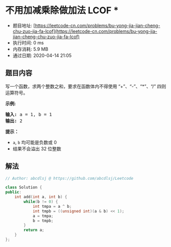 # 不用加减乘除做加法 LCOF *
- 题目地址: [https://leetcode-cn.com/problems/bu-yong-jia-jian-cheng-chu-zuo-jia-fa-lcof](https://leetcode-cn.com/problems/bu-yong-jia-jian-cheng-chu-zuo-jia-fa-lcof)
- 执行时间: 0 ms
- 内存消耗: 5.9 MB
- 通过日期: 2020-04-14 21:05

## 题目内容
<p>写一个函数，求两个整数之和，要求在函数体内不得使用 “+”、“-”、“*”、“/” 四则运算符号。</p>



<p><strong>示例:</strong></p>

<pre><strong>输入:</strong> a = 1, b = 1
<strong>输出:</strong> 2</pre>



<p><strong>提示：</strong></p>

<ul>
	<li><code>a</code>, <code>b</code> 均可能是负数或 0</li>
	<li>结果不会溢出 32 位整数</li>
</ul>


## 解法
```cpp
// Author: abcdlsj @ https://github.com/abcdlsj/Leetcode

class Solution {
public:
    int add(int a, int b) {
        while(b != 0) {
            int tmpa = a ^ b;
            int tmpb = ((unsigned int)(a & b) << 1);
            a = tmpa;
            b = tmpb;
        }
        return a;
    }
};

```